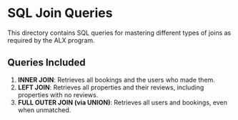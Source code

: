 # SQL Join Queries

This directory contains SQL queries for mastering different types of joins as required by the ALX program.

## Queries Included

1. **INNER JOIN**: Retrieves all bookings and the users who made them.
2. **LEFT JOIN**: Retrieves all properties and their reviews, including properties with no reviews.
3. **FULL OUTER JOIN (via UNION)**: Retrieves all users and bookings, even when unmatched.
